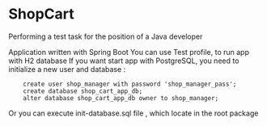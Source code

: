 # ShopCart

Performing a test task for the position of a Java developer

Application written with Spring Boot You can use Test profile, to run app with H2 database If you want start app with PostgreSQL, you need to initialize a new user and database :

		create user shop_manager with password 'shop_manager_pass';
		create database shop_cart_app_db;
		alter database shop_cart_app_db owner to shop_manager;

Or you can execute init-database.sql file , which locate in the root package